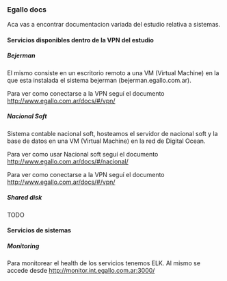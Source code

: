 
### Egallo docs

Aca vas a encontrar documentacion variada del estudio relativa a sistemas.

#### Servicios disponibles dentro de la VPN del estudio

##### Bejerman

El mismo consiste en un escritorio remoto a una VM (Virtual Machine) en la que esta instalada el sistema bejerman (bejerman.egallo.com.ar). 

Para ver como conectarse a la VPN seguí el documento http://www.egallo.com.ar/docs/#/vpn/ 

##### Nacional Soft

Sistema contable nacional soft, hosteamos el servidor de nacional soft y la base de datos en una VM (Virtual Machine) en la red de Digital Ocean.

Para ver como usar Nacional soft seguí el documento http://www.egallo.com.ar/docs/#/nacional/ 

Para ver como conectarse a la VPN seguí el documento http://www.egallo.com.ar/docs/#/vpn/ 

##### Shared disk

TODO
  

#### Servicios de sistemas

##### Monitoring 

Para monitorear el health de los servicios tenemos ELK. Al mismo se accede desde http://monitor.int.egallo.com.ar:3000/ 


